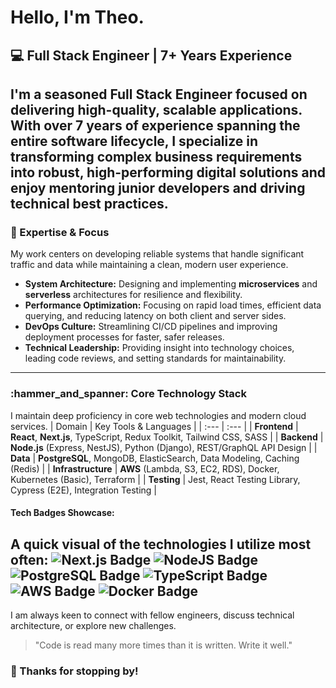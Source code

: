 # Hello, I'm Theo.
## :computer: Full Stack Engineer | 7+ Years Experience
I'm a seasoned Full Stack Engineer focused on delivering high-quality, scalable applications. With over **7 years of experience** spanning the entire software lifecycle, I specialize in transforming complex business requirements into robust, high-performing digital solutions and enjoy mentoring junior developers and driving technical best practices.
---
### :star2: Expertise & Focus
My work centers on developing reliable systems that handle significant traffic and data while maintaining a clean, modern user experience.
* **System Architecture:** Designing and implementing **microservices** and **serverless** architectures for resilience and flexibility.
* **Performance Optimization:** Focusing on rapid load times, efficient data querying, and reducing latency on both client and server sides.
* **DevOps Culture:** Streamlining CI/CD pipelines and improving deployment processes for faster, safer releases.
* **Technical Leadership:** Providing insight into technology choices, leading code reviews, and setting standards for maintainability.
---
### :hammer_and_spanner: Core Technology Stack
I maintain deep proficiency in core web technologies and modern cloud services.
| Domain | Key Tools & Languages |
| :--- | :--- |
| **Frontend** | **React**, **Next.js**, TypeScript, Redux Toolkit, Tailwind CSS, SASS |
| **Backend** | **Node.js** (Express, NestJS), Python (Django), REST/GraphQL API Design |
| **Data** | **PostgreSQL**, MongoDB, ElasticSearch, Data Modeling, Caching (Redis) |
| **Infrastructure** | **AWS** (Lambda, S3, EC2, RDS), Docker, Kubernetes (Basic), Terraform |
| **Testing** | Jest, React Testing Library, Cypress (E2E), Integration Testing |
#### Tech Badges Showcase:
A quick visual of the technologies I utilize most often:
![Next.js Badge](https://img.shields.io/badge/Next.js-000000?style=flat-square&logo=next.js&logoColor=white)
![NodeJS Badge](https://img.shields.io/badge/Node.js-339933?style=flat-square&logo=node.js&logoColor=white)
![PostgreSQL Badge](https://img.shields.io/badge/PostgreSQL-4169E1?style=flat-square&logo=postgresql&logoColor=white)
![TypeScript Badge](https://img.shields.io/badge/TypeScript-3178C6?style=flat-square&logo=typescript&logoColor=white)
![AWS Badge](https://img.shields.io/badge/AWS-232F3E?style=flat-square&logo=amazon-aws&logoColor=white)
![Docker Badge](https://img.shields.io/badge/Docker-2496ED?style=flat-square&logo=docker&logoColor=white)
---

I am always keen to connect with fellow engineers, discuss technical architecture, or explore new challenges.
> "Code is read many more times than it is written. Write it well."
### :wave: Thanks for stopping by!
